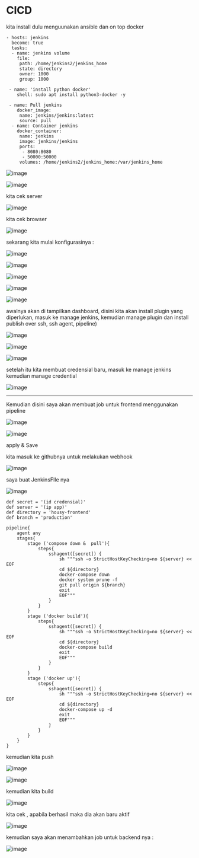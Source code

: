 # CICD

kita install dulu menguunakan ansible dan on top docker

```
- hosts: jenkins
  become: true
  tasks:
  - name: jenkins volume
    file:
     path: /home/jenkins2/jenkins_home
     state: directory
     owner: 1000
     group: 1000
 
 - name: 'install python docker'
    shell: sudo apt install python3-docker -y
 
 - name: Pull jenkins
    docker_image:
     name: jenkins/jenkins:latest
     source: pull
  - name: Container jenkins
    docker_container:
     name: jenkins
     image: jenkins/jenkins
     ports:
      - 8080:8080
      - 50000:50000
     volumes: /home/jenkins2/jenkins_home:/var/jenkins_home
```

![image](https://user-images.githubusercontent.com/99697182/176350963-92af33b0-3d65-4bc3-9fd2-209003a6a97f.png)

![image](https://user-images.githubusercontent.com/99697182/176353131-5bdca09d-301f-485f-952e-31a6e5122069.png)

kita cek server

![image](https://user-images.githubusercontent.com/99697182/176353216-323781fc-30ce-41cd-bcc2-af8e3bfe0049.png)

kita cek browser 

![image](https://user-images.githubusercontent.com/99697182/176353296-f9caffff-befe-47df-b82d-95f69bd854a2.png)

sekarang kita mulai konfigurasinya : 

![image](https://user-images.githubusercontent.com/99697182/176711995-10092e31-c5b7-4598-8954-7af78b8b7f3b.png)

![image](https://user-images.githubusercontent.com/99697182/176712138-a51b26d6-eceb-4c5b-bb09-bdf9f0fbdc5d.png)

![image](https://user-images.githubusercontent.com/99697182/176713103-5ce4408a-ebca-4833-9c43-2bee4a951274.png)

![image](https://user-images.githubusercontent.com/99697182/176714295-a8d1e0ec-5a81-4d3e-b6e3-95d100bc3b7d.png)

![image](https://user-images.githubusercontent.com/99697182/176715398-2a7ed062-7c58-4027-93c4-a45d746488e8.png)

awalnya akan di tampilkan dashboard, disini kita akan install plugin yang diperlukan, masuk ke manage jenkins, kemudian manage plugin dan install publish over ssh, ssh agent, pipeline)

![image](https://user-images.githubusercontent.com/99697182/176716592-d17f9bfb-6a5f-4a01-819b-84dc8dc019fc.png)

![image](https://user-images.githubusercontent.com/99697182/176716636-cc1b8a82-8985-4d97-867d-a1a18800bfb1.png)

![image](https://user-images.githubusercontent.com/99697182/176716696-fc5a6ffd-8fca-4d68-8923-312a678a9b5f.png)

setelah itu kita membuat credensial baru, masuk ke manage jenkins kemudian manage credential 

![image](https://user-images.githubusercontent.com/99697182/176719489-069f4ff4-f7c8-40a3-b234-71d70b3b3572.png)

---

Kemudian disini saya akan membuat job untuk frontend menggunakan pipeline

![image](https://user-images.githubusercontent.com/99697182/176786706-7e7c37cf-19d3-4d6c-98a6-85dae2198587.png)

![image](https://user-images.githubusercontent.com/99697182/176786758-8062397d-a0fe-4a6c-a0ed-719a665ee041.png)

apply & Save

kita masuk ke githubnya untuk melakukan webhook

![image](https://user-images.githubusercontent.com/99697182/176787093-2dfaee33-4362-48f4-80a5-7798841b2093.png)

saya buat JenkinsFIle nya 

![image](https://user-images.githubusercontent.com/99697182/176786507-f5e8b2bf-de56-42aa-ae3d-54a8626cb56a.png)

```
def secret = '(id credensial)'
def server = '(ip app)'
def directory = 'housy-frontend'
def branch = 'production'

pipeline{
    agent any
    stages{
        stage ('compose down &  pull'){
            steps{
                sshagent([secret]) {
                    sh """ssh -o StrictHostKeyChecking=no ${server} << EOF
                    cd ${directory}
                    docker-compose down
                    docker system prune -f
                    git pull origin ${branch}
                    exit
                    EOF"""
                }
            }
        }
        stage ('docker build'){
            steps{
                sshagent([secret]) {
                    sh """ssh -o StrictHostKeyChecking=no ${server} << EOF
                    cd ${directory}
                    docker-compose build
                    exit
                    EOF"""
                }
            }
        }
        stage ('docker up'){
            steps{
                sshagent([secret]) {
                    sh """ssh -o StrictHostKeyChecking=no ${server} << EOF
                    cd ${directory}
                    docker-compose up -d
                    exit
                    EOF"""
                }
            }
        }
    }
}

```

kemudian kita push 

![image](https://user-images.githubusercontent.com/99697182/176787583-d351d1d3-43b3-4402-9660-e1730c970f71.png)

![image](https://user-images.githubusercontent.com/99697182/176787659-00ec8c78-495a-45f5-80fc-ab88306e6f60.png)

kemudian kita build

![image](https://user-images.githubusercontent.com/99697182/176793691-412fd299-ac81-4d94-b1d7-a5a1a90ef778.png)

kita cek , apabila berhasil maka dia akan baru aktif

![image](https://user-images.githubusercontent.com/99697182/176793854-d6838203-6a01-4569-8a68-4ffba380e745.png)

kemudian saya akan menambahkan job untuk backend nya :

![image](https://user-images.githubusercontent.com/99697182/176796201-892c3415-853e-4e48-a346-553cb0ea1401.png)






